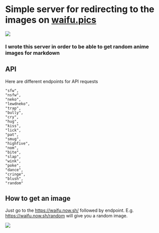 # Simple server for redirecting to the images on [waifu.pics](https://waifu.pics/)

![](https://waifu.now.sh/sfw)

### I wrote this server in order to be able to get random anime images for markdown

## API

Here are different endpoints for API requests

```
"sfw",
"nsfw",
"neko",
"lewdneko",
"trap",
"bully",
"cry",
"hug",
"kiss",
"lick",
"pat",
"smug",
"highfive",
"nom",
"bite",
"slap",
"wink",
"poke",
"dance",
"cringe",
"blush",
"random"
```

## How to get an image

Just go to the https://waifu.now.sh/ followed by endpoint. E.g. https://waifu.now.sh/random will give you a random image.

![](https://waifu.now.sh/kiss)
